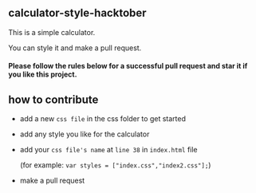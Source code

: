 ## calculator-style-hacktober

This is a simple calculator.

You can style it and make a pull request.


#### Please follow the rules below for a successful pull request and star it if you like this project.


## how to contribute

- add a new `css file` in the css folder to get started
- add any style you like for the calculator 
- add your `css file's name` at `line 38` in `index.html` file

  (for example: `var styles = ["index.css","index2.css"];`)
- make a pull request
